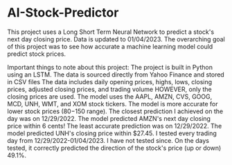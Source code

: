 # AI-Stock-Predictor

This project uses a Long Short Term Neural Network to predict a stock's next day closing price. Data is updated to 01/04/2023. The overarching goal of this project was
to see how accurate a machine learning model could predict stock prices. 

Important things to note about this project:
The project is built in Python using an LSTM.
The data is sourced directly from Yahoo Finance and stored in CSV files
The data includes daily opening prices, highs, lows, closing prices, adjusted closing prices, and trading volume HOWEVER, only the closing prices are used. 
The model uses the AAPL, AMZN, CVS, GOOG, MCD, UNH, WMT, and XOM stock tickers. 
The model is more accurate for lower stock prices ($80-$150 range).
The closest prediction I achieved on the day was on 12/29/2022. The model predicted AMZN's next day closing price within 6 cents!
The least accurate prediction was on 12/29/2022. The model predicted UNH's closing price within $27.45. 
I tested every trading day from 12/29/2022-01/04/2023. I have not tested since. 
On the days tested, it correctly predicted the direction of the stock's price (up or down) 49.1%. 
